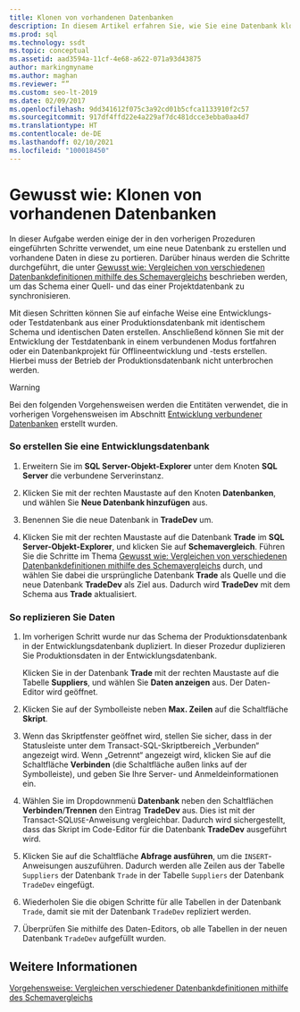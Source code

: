 ```yaml
---
title: Klonen von vorhandenen Datenbanken
description: In diesem Artikel erfahren Sie, wie Sie eine Datenbank klonen. Es werden die Schritte für das Erstellen einer neuen Datenbank, das Duplizieren des Datenbankschemas und das Replizieren der Daten beschrieben.
ms.prod: sql
ms.technology: ssdt
ms.topic: conceptual
ms.assetid: aad3594a-11cf-4e68-a622-071a93d43875
author: markingmyname
ms.author: maghan
ms.reviewer: “”
ms.custom: seo-lt-2019
ms.date: 02/09/2017
ms.openlocfilehash: 9dd341612f075c3a92cd01b5cfca1133910f2c57
ms.sourcegitcommit: 917df4ffd22e4a229af7dc481dcce3ebba0aa4d7
ms.translationtype: HT
ms.contentlocale: de-DE
ms.lasthandoff: 02/10/2021
ms.locfileid: "100018450"
---
```

# <a name="how-to-clone-an-existing-database"></a>Gewusst wie: Klonen von vorhandenen Datenbanken

In dieser Aufgabe werden einige der in den vorherigen Prozeduren eingeführten Schritte verwendet, um eine neue Datenbank zu erstellen und vorhandene Daten in diese zu portieren. Darüber hinaus werden die Schritte durchgeführt, die unter [Gewusst wie: Vergleichen von verschiedenen Datenbankdefinitionen mithilfe des Schemavergleichs](../ssdt/how-to-use-schema-compare-to-compare-different-database-definitions.md) beschrieben werden, um das Schema einer Quell- und das einer Projektdatenbank zu synchronisieren.  
  
Mit diesen Schritten können Sie auf einfache Weise eine Entwicklungs- oder Testdatenbank aus einer Produktionsdatenbank mit identischem Schema und identischen Daten erstellen. Anschließend können Sie mit der Entwicklung der Testdatenbank in einem verbundenen Modus fortfahren oder ein Datenbankprojekt für Offlineentwicklung und -tests erstellen. Hierbei muss der Betrieb der Produktionsdatenbank nicht unterbrochen werden.  
  
> [!WARNING]  
> Bei den folgenden Vorgehensweisen werden die Entitäten verwendet, die in vorherigen Vorgehensweisen im Abschnitt [Entwicklung verbundener Datenbanken](../ssdt/connected-database-development.md) erstellt wurden.  
  
### <a name="to-create-a-development-database"></a>So erstellen Sie eine Entwicklungsdatenbank  
  
1.  Erweitern Sie im **SQL Server-Objekt-Explorer** unter dem Knoten **SQL Server** die verbundene Serverinstanz.  
  
2.  Klicken Sie mit der rechten Maustaste auf den Knoten **Datenbanken**, und wählen Sie **Neue Datenbank hinzufügen** aus.  
  
3.  Benennen Sie die neue Datenbank in **TradeDev** um.  
  
4.  Klicken Sie mit der rechten Maustaste auf die Datenbank **Trade** im **SQL Server-Objekt-Explorer**, und klicken Sie auf **Schemavergleich**. Führen Sie die Schritte im Thema [Gewusst wie: Vergleichen von verschiedenen Datenbankdefinitionen mithilfe des Schemavergleichs](../ssdt/how-to-use-schema-compare-to-compare-different-database-definitions.md) durch, und wählen Sie dabei die ursprüngliche Datenbank **Trade** als Quelle und die neue Datenbank **TradeDev** als Ziel aus. Dadurch wird **TradeDev** mit dem Schema aus **Trade** aktualisiert.  
  
### <a name="to-replicate-data"></a>So replizieren Sie Daten  
  
1.  Im vorherigen Schritt wurde nur das Schema der Produktionsdatenbank in der Entwicklungsdatenbank dupliziert. In dieser Prozedur duplizieren Sie Produktionsdaten in der Entwicklungsdatenbank.  
  
    Klicken Sie in der Datenbank **Trade** mit der rechten Maustaste auf die Tabelle **Suppliers**, und wählen Sie **Daten anzeigen** aus. Der Daten-Editor wird geöffnet.  
  
2.  Klicken Sie auf der Symbolleiste neben **Max. Zeilen** auf die Schaltfläche **Skript**.  
  
3.  Wenn das Skriptfenster geöffnet wird, stellen Sie sicher, dass in der Statusleiste unter dem Transact\-SQL-Skriptbereich „Verbunden“ angezeigt wird. Wenn „Getrennt“ angezeigt wird, klicken Sie auf die Schaltfläche **Verbinden** (die Schaltfläche außen links auf der Symbolleiste), und geben Sie Ihre Server- und Anmeldeinformationen ein.  
  
4.  Wählen Sie im Dropdownmenü **Datenbank** neben den Schaltflächen **Verbinden**/**Trennen** den Eintrag **TradeDev** aus. Dies ist mit der Transact\-SQL`USE`-Anweisung vergleichbar. Dadurch wird sichergestellt, dass das Skript im Code-Editor für die Datenbank **TradeDev** ausgeführt wird.  
  
5.  Klicken Sie auf die Schaltfläche **Abfrage ausführen**, um die `INSERT`-Anweisungen auszuführen. Dadurch werden alle Zeilen aus der Tabelle `Suppliers` der Datenbank `Trade` in der Tabelle `Suppliers` der Datenbank `TradeDev` eingefügt.  
  
6.  Wiederholen Sie die obigen Schritte für alle Tabellen in der Datenbank `Trade`, damit sie mit der Datenbank `TradeDev` repliziert werden.  
  
7.  Überprüfen Sie mithilfe des Daten-Editors, ob alle Tabellen in der neuen Datenbank `TradeDev` aufgefüllt wurden.  
  
## <a name="see-also"></a>Weitere Informationen  
[Vorgehensweise: Vergleichen verschiedener Datenbankdefinitionen mithilfe des Schemavergleichs](../ssdt/how-to-use-schema-compare-to-compare-different-database-definitions.md)  
  
